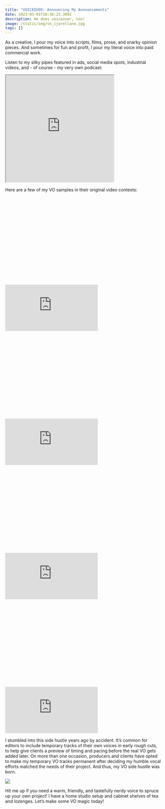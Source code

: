 ```yaml
---
title: "VOICEOVER: Announcing My Announcements"
date: 2023-03-01T16:36:23.309Z
description: He does voiceover, too!
image: /static/img/vo_cjarellano.jpg
tags: []
---
```

As a creative, I pour my voice into scripts, films, prose, and snarky opinion pieces. And sometimes for fun and profit, I pour my literal voice into paid commercial work.

Listen to my silky pipes featured in ads, social media spots, industrial videos, and - of course - my very own podcast:

<iframe
        height="346px" width="350px"
        src="https://voice123.com/embed.html?demo_id=PPHOOZ&va=cj57"
        ></iframe>

Here are a few of my VO samples in their original video contexts: 

<div class="relative my-12" style="padding: 56.25% 0 0 0;">
  <iframe 
    src="https://player.vimeo.com/video/786987022?h=892f3ec6d4" 
    title="Video player" 
    class="absolute top-0 left-0 w-full h-full"
    frameborder="0" 
    allowfullscreen
  ></iframe>
</div>

<div class="relative my-12" style="padding: 56.25% 0 0 0;">
  <iframe 
    src="https://player.vimeo.com/video/228579293?h=b662afc8b0" 
    title="Video player" 
    class="absolute top-0 left-0 w-full h-full"
    frameborder="0" 
    allowfullscreen
  ></iframe>
</div>

<div class="relative my-12" style="padding: 56.25% 0 0 0;">
  <iframe 
    src="https://player.vimeo.com/video/411204165?h=fa5185a430" 
    title="Video player" 
    class="absolute top-0 left-0 w-full h-full"
    frameborder="0" 
    allowfullscreen
  ></iframe>
</div>

<div class="relative my-12" style="padding: 56.25% 0 0 0;">
  <iframe 
    src="https://player.vimeo.com/video/803330566?h=a52b2972c1" 
    title="Video player" 
    class="absolute top-0 left-0 w-full h-full"
    frameborder="0" 
    allowfullscreen
  ></iframe>
</div>

I stumbled into this side hustle years ago by accident. It’s common for editors to include temporary tracks of their own voices in early rough cuts, to help give clients a preview of timing and pacing before the real VO gets added later. On more than one occasion, producers and clients have opted to make my temporary VO tracks permanent after deciding my humble vocal efforts matched the needs of their project. And thus, my VO side hustle was born. 

![](/static/img/vo_cjarellano.jpg)

Hit me up if you need a warm, friendly, and tastefully nerdy voice to spruce up your own project! I have a home studio setup and cabinet shelves of tea and lozenges. Let’s make some VO magic today!